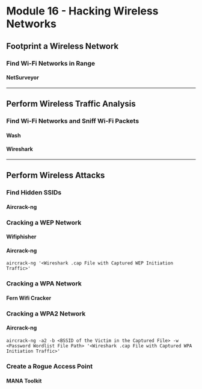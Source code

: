# Module 16 - Hacking Wireless Networks #

## Footprint a Wireless Network ##

### Find Wi-Fi Networks in Range ###
#### NetSurveyor ####


- - - -

## Perform Wireless Traffic Analysis ##

### Find Wi-Fi Networks and Sniff Wi-Fi Packets ###
#### Wash ####

#### Wireshark ####


- - - -

## Perform Wireless Attacks ##

### Find Hidden SSIDs ###
#### Aircrack-ng ####

### Cracking a WEP Network ###
#### Wifiphisher ####

#### Aircrack-ng #### 
``` aircrack-ng '<Wireshark .cap File with Captured WEP Initiation Traffic>' ```

### Cracking a WPA Network ###
#### Fern Wifi Cracker ####

### Cracking a WPA2 Network ###
#### Aircrack-ng ####
``` aircrack-ng -a2 -b <BSSID of the Victim in the Captured File> -w <Password Wordlist File Path> '<Wireshark .cap File with Captured WPA Initiation Traffic>' ```

### Create a Rogue Access Point ###
#### MANA Toolkit ####


